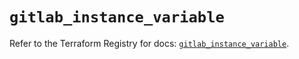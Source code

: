 # `gitlab_instance_variable`

Refer to the Terraform Registry for docs: [`gitlab_instance_variable`](https://registry.terraform.io/providers/gitlabhq/gitlab/18.4.1/docs/resources/instance_variable).
